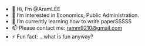 - 👋 Hi, I’m @AramLEE
- 👀 I’m interested in Economics, Public Administration.
- 🌱 I’m currently learning how to write paperSSSSS
- 📫 Please contact me: ramm9210@gmail.com
- ⚡ Fun fact: ...what is fun anyway?

<!---
NoRangNo/NoRangNo is a ✨ special ✨ repository because its `README.md` (this file) appears on your GitHub profile.
You can click the Preview link to take a look at your changes.
--->

